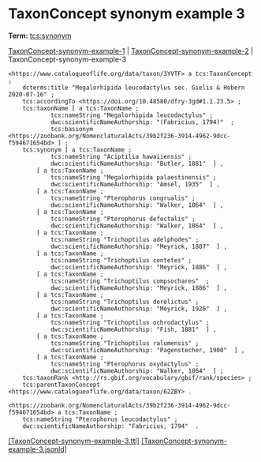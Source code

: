 # TaxonConcept synonym example 3


**Term:** [tcs:synonym](/terms/#tcs_synonym)

[TaxonConcept-synonym-example-1](./TaxonConcept-synonym-example-1.html) | [TaxonConcept-synonym-example-2](./TaxonConcept-synonym-example-2.html) | TaxonConcept-synonym-example-3
```turtle
<https://www.catalogueoflife.org/data/taxon/3YVTF> a tcs:TaxonConcept ;
    dcterms:title "Megalorhipida leucodactylus sec. Gielis & Hobern 2020-07-16" ;
    tcs:accordingTo <https://doi.org/10.48580/dfry-3gd#1.1.23.5> ;
    tcs:taxonName [ a tcs:TaxonName ;
            tcs:nameString "Megalorhipida leucodactylus" ;
            dwc:scientificNameAuthorship: "(Fabricius, 1794)"  ;
            tcs:basionym <https://zoobank.org/NomenclaturalActs/39b2f236-3914-4962-9dcc-f594671654bd> ] ;
    tcs:synonym [ a tcs:TaxonName ;
            tcs:nameString "Aciptilia hawaiiensis" ;
            dwc:scientificNameAuthorship: "Butler, 1881"  ] , 
        [ a tcs:TaxonName ;
            tcs:nameString "Megalorhipida palaestinensis" ;
            dwc:scientificNameAuthorship: "Amsel, 1935"  ] ,
        [ a tcs:TaxonName ;
            tcs:nameString "Pterophorus congrualis" ;
            dwc:scientificNameAuthorship: "Walker, 1864"  ] ,
        [ a tcs:TaxonName ;
            tcs:nameString "Pterophorus defectalis" ;
            dwc:scientificNameAuthorship: "Walker, 1864"  ] ,
        [ a tcs:TaxonName ;
            tcs:nameString "Trichoptilus adelphodes" ;
            dwc:scientificNameAuthorship: "Meyrick, 1887"  ] ,
        [ a tcs:TaxonName ;
            tcs:nameString "Trichoptilus centetes" ;
            dwc:scientificNameAuthorship: "Meyrick, 1886"  ] ,
        [ a tcs:TaxonName ;
            tcs:nameString "Trichoptilus compsochares"  ;
            dwc:scientificNameAuthorship: "Meyrick, 1886"  ] ,
        [ a tcs:TaxonName ;
            tcs:nameString "Trichoptilus derelictus" ;
            dwc:scientificNameAuthorship: "Meyrick, 1926"  ] ,
        [ a tcs:TaxonName ;
            tcs:nameString "Trichoptilus ochrodactylus" ;
            dwc:scientificNameAuthorship: "Fish, 1881"  ] ,
        [ a tcs:TaxonName ;
            tcs:nameString "Trichoptilus ralumensis" ;
            dwc:scientificNameAuthorship: "Pagenstecher, 1900"  ] ,
        [ a tcs:TaxonName ;
            tcs:nameString "Pterophorus oxydactylus" ;
            dwc:scientificNameAuthorship: "Walker, 1864"  ] ;
    tcs:taxonRank <http://rs.gbif.org/vocabulary/gbif/rank/species> ;
    tcs:parentTaxonConcept <https://www.catalogueoflife.org/data/taxon/62ZBY> .

<https://zoobank.org/NomenclaturalActs/39b2f236-3914-4962-9dcc-f594671654bd> a tcs:TaxonName ;
    tcs:nameString "Pterophorus leucodactylus" ;
    dwc:scientificNameAuthorship: "Fabricius, 1794"  .
```

[&#91;TaxonConcept-synonym-example-3.ttl&#93;](https://github.com/tdwg/tcs2/blob/master/examples/TaxonConcept-synonym-example-3.ttl)&nbsp;[&#91;TaxonConcept-synonym-example-3.jsonld&#93;](https://github.com/tdwg/tcs2/blob/master/examples/TaxonConcept-synonym-example-3.jsonld)

